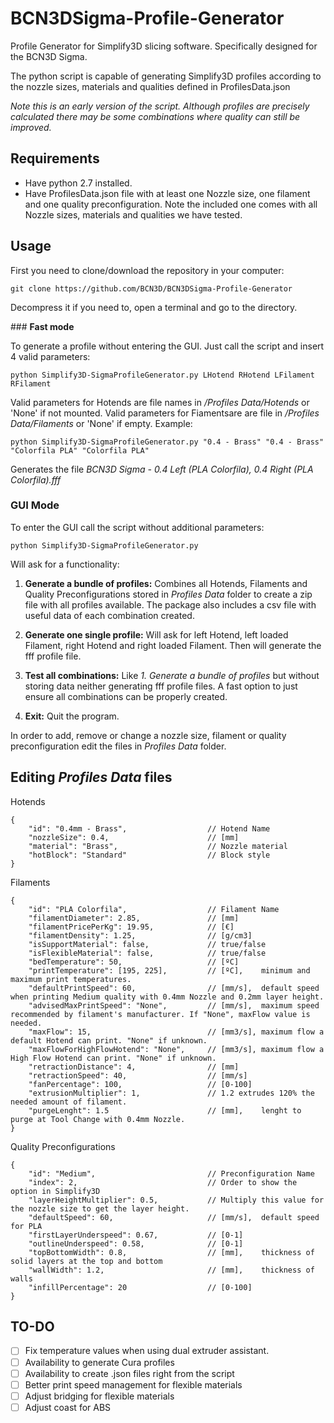 # BCN3DSigma-Profile-Generator
Profile Generator for Simplify3D slicing software. Specifically designed for the BCN3D Sigma.

The python script is capable of generating Simplify3D profiles according to the nozzle sizes, materials and qualities defined in ProfilesData.json

*Note this is an early version of the script. Although profiles are precisely calculated there may be some combinations where quality can still be improved.*

## Requirements

- Have python 2.7 installed.
- Have ProfilesData.json file with at least one Nozzle size, one filament and one quality preconfiguration. Note the included one comes with all Nozzle sizes, materials and qualities we have tested.

## Usage

First you need to clone/download the repository in your computer:

`git clone https://github.com/BCN3D/BCN3DSigma-Profile-Generator`

Decompress it if you need to, open a terminal and go to the directory. 

### **Fast mode**

To generate a profile without entering the GUI. Just call the script and insert 4 valid parameters:

`python Simplify3D-SigmaProfileGenerator.py LHotend RHotend LFilament RFilament`

Valid parameters for Hotends are file names in */Profiles Data/Hotends* or 'None' if not mounted. Valid parameters for Fiamentsare are file in */Profiles Data/Filaments* or 'None' if empty. Example: 

`python Simplify3D-SigmaProfileGenerator.py "0.4 - Brass" "0.4 - Brass" "Colorfila PLA" "Colorfila PLA"`

Generates the file *BCN3D Sigma - 0.4 Left (PLA Colorfila), 0.4 Right (PLA Colorfila).fff*

### **GUI Mode**

To enter the GUI call the script without additional parameters:

`python Simplify3D-SigmaProfileGenerator.py`

Will ask for a functionality:

1. **Generate a bundle of profiles:** Combines all Hotends, Filaments and Quality Preconfigurations stored in *Profiles Data* folder to create a  zip file with all profiles available. The package also includes a csv file with useful data of each combination created.

2. **Generate one single profile:** Will ask for left Hotend, left loaded Filament, right Hotend and right loaded Filament. Then will generate the fff profile file.

3. **Test all combinations:** Like *1. Generate a bundle of profiles* but without storing data neither generating fff profile files. A fast option to just ensure all combinations can be properly created.

4. **Exit:** Quit the program.

In order to add, remove or change a nozzle size, filament or quality preconfiguration edit the files in *Profiles Data* folder.

## Editing *Profiles Data* files

Hotends
```json5
{
    "id": "0.4mm - Brass", 					// Hotend Name
    "nozzleSize": 0.4,						// [mm]
    "material": "Brass",					// Nozzle material
    "hotBlock": "Standard"					// Block style
} 
```

Filaments
```json5
{
    "id": "PLA Colorfila",					// Filament Name
    "filamentDiameter": 2.85,				// [mm]
    "filamentPricePerKg": 19.95,			// [€]
    "filamentDensity": 1.25,				// [g/cm3]
    "isSupportMaterial": false,				// true/false
    "isFlexibleMaterial": false,			// true/false
    "bedTemperature": 50,					// [ºC]
    "printTemperature": [195, 225],			// [ºC],    minimum and maximum print temperatures.
    "defaultPrintSpeed": 60,				// [mm/s],  default speed when printing Medium quality with 0.4mm Nozzle and 0.2mm layer height.
    "advisedMaxPrintSpeed": "None",			// [mm/s],  maximum speed recommended by filament's manufacturer. If "None", maxFlow value is needed.
    "maxFlow": 15,							// [mm3/s], maximum flow a default Hotend can print. "None" if unknown.
    "maxFlowForHighFlowHotend": "None",	    // [mm3/s], maximum flow a High Flow Hotend can print. "None" if unknown.
    "retractionDistance": 4,				// [mm]
    "retractionSpeed": 40,					// [mm/s]
    "fanPercentage": 100,					// [0-100]
    "extrusionMultiplier": 1,				// 1.2 extrudes 120% the needed amount of filament.
    "purgeLenght": 1.5 						// [mm],    lenght to purge at Tool Change with 0.4mm Nozzle.
}
```

Quality Preconfigurations
```json5
{
    "id": "Medium",							// Preconfiguration Name
    "index": 2,								// Order to show the option in Simplify3D
    "layerHeightMultiplier": 0.5,			// Multiply this value for the nozzle size to get the layer height.
    "defaultSpeed": 60,						// [mm/s],  default speed for PLA
    "firstLayerUnderspeed": 0.67,			// [0-1]
    "outlineUnderspeed": 0.58,				// [0-1]
    "topBottomWidth": 0.8,					// [mm],    thickness of solid layers at the top and bottom
    "wallWidth": 1.2,						// [mm],    thickness of walls
    "infillPercentage": 20					// [0-100]
}
```

## TO-DO

- [ ] Fix temperature values when using dual extruder assistant.
- [ ] Availability to generate Cura profiles
- [ ] Availability to create .json files right from the script
- [ ] Better print speed management for flexible materials
- [ ] Adjust bridging for flexible materials
- [ ] Adjust coast for ABS

